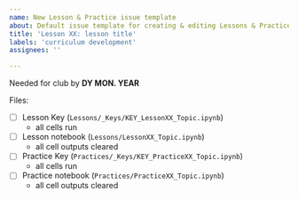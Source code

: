```yaml
---
name: New Lesson & Practice issue template
about: Default issue template for creating & editing Lessons & Practices
title: 'Lesson XX: lesson title'
labels: 'curriculum development'
assignees: ''

---
```


Needed for club by **DY MON. YEAR**

Files:
- [ ] Lesson Key (`Lessons/_Keys/KEY_LessonXX_Topic.ipynb`)
  - all cells run
- [ ] Lesson notebook (`Lessons/LessonXX_Topic.ipynb`)
  - all cell outputs cleared
- [ ] Practice Key (`Practices/_Keys/KEY_PracticeXX_Topic.ipynb`)
  - all cells run
- [ ] Practice notebook (`Practices/PracticeXX_Topic.ipynb`)
  - all cell outputs cleared
